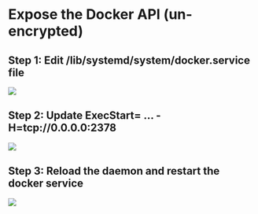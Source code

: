  # Expose the Docker API (un-encrypted)
## Step 1: Edit /lib/systemd/system/docker.service file
![](images/1.jpg)

## Step 2: Update ExecStart= ... -H=tcp://0.0.0.0:2378
![](images/3.jpg)

## Step 3: Reload the daemon and restart the docker service
![](images/1.jpg)
